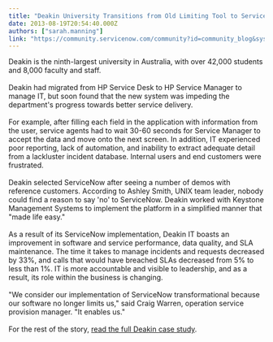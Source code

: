 ```yaml
---
title: "Deakin University Transitions from Old Limiting Tool to ServiceEnabling Software"
date: 2013-08-19T20:54:40.000Z
authors: ["sarah.manning"]
link: "https://community.servicenow.com/community?id=community_blog&sys_id=b4ccee25dbd0dbc01dcaf3231f9619d3"
---
```

<p>Deakin is the ninth-largest university in Australia, with over 42,000 students and 8,000 faculty and staff. <br /><br />Deakin had migrated from HP Service Desk to HP Service Manager to manage IT, but soon found that the new system was impeding the department's progress towards better service delivery. <br /><br />For example, after filling each field in the application with information from the user, service agents had to wait 30-60 seconds for Service Manager to accept the data and move onto the next screen. In addition, IT experienced poor reporting, lack of automation, and inability to extract adequate detail from a lackluster incident database. Internal users and end customers were frustrated.<br /><br />Deakin selected ServiceNow after seeing a number of demos with reference customers. According to Ashley Smith, UNIX team leader, nobody could find a reason to say 'no' to ServiceNow. Deakin worked with Keystone Management Systems to implement the platform in a simplified manner that "made life easy."<br /><br />As a result of its ServiceNow implementation, Deakin IT boasts an improvement in software and service performance, data quality, and SLA maintenance. The time it takes to manage incidents and requests decreased by 33%, and calls that would have breached SLAs decreased from 5% to less than 1%. IT is more accountable and visible to leadership, and as a result, its role within the business is changing. <br /><br />"We consider our implementation of ServiceNow transformational because our software no longer limits us," said Craig Warren, operation service provision manager. "It enables us."<br /><br />For the rest of the story, <a title="w.servicenow.com/knowledge.do?sysparm_document_key=kb_knowledge,60bec82b6f860500391fe13f9f3ee4ab" href="http://www.servicenow.com/knowledge.do?sysparm_document_key=kb_knowledge,60bec82b6f860500391fe13f9f3ee4ab">read the full Deakin case study</a>.</p>